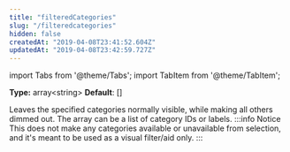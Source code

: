 ```yaml
---
title: "filteredCategories"
slug: "/filteredcategories"
hidden: false
createdAt: "2019-04-08T23:41:52.604Z"
updatedAt: "2019-04-08T23:42:59.727Z"
---
```


import Tabs from '@theme/Tabs';
import TabItem from '@theme/TabItem';

**Type:** array&lt;string&gt;
**Default**: []

Leaves the specified categories normally visible, while making all others dimmed out. The array can be a list of category IDs or labels.
:::info Notice
This does not make any categories available or unavailable from selection, and it's meant to be used as a visual filter/aid only.
:::
